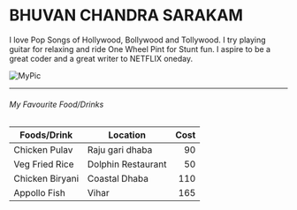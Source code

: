 # BHUVAN CHANDRA SARAKAM

I love Pop Songs of Hollywood, Bollywood and Tollywood. I try playing guitar for relaxing and ride One Wheel Pint for Stunt fun. I aspire to be a great coder and a great writer to NETFLIX oneday.

![MyPic](images/Bhuvan_Pic2.jpg)

---
###### My Favourite Food/Drinks
| Foods/Drink | Location | Cost |
| --- | --- | ---: |
| Chicken Pulav | Raju gari dhaba | 90 |
| Veg Fried Rice | Dolphin Restaurant | 50 |
| Chicken Biryani | Coastal Dhaba | 110 |
| Appollo Fish | Vihar | 165 |


